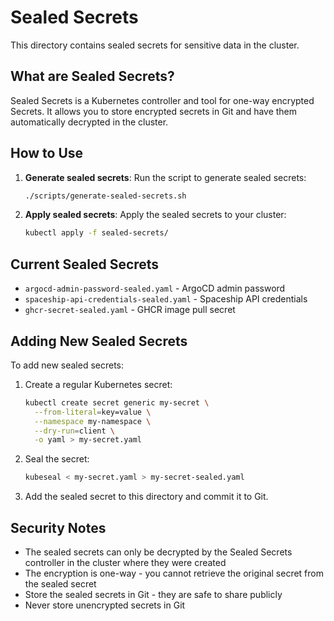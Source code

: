 # Sealed Secrets

This directory contains sealed secrets for sensitive data in the cluster.

## What are Sealed Secrets?

Sealed Secrets is a Kubernetes controller and tool for one-way encrypted Secrets. It allows you to store encrypted secrets in Git and have them automatically decrypted in the cluster.

## How to Use

1. **Generate sealed secrets**:
   Run the script to generate sealed secrets:
   ```bash
   ./scripts/generate-sealed-secrets.sh
   ```

2. **Apply sealed secrets**:
   Apply the sealed secrets to your cluster:
   ```bash
   kubectl apply -f sealed-secrets/
   ```

## Current Sealed Secrets

- `argocd-admin-password-sealed.yaml` - ArgoCD admin password
- `spaceship-api-credentials-sealed.yaml` - Spaceship API credentials
- `ghcr-secret-sealed.yaml` - GHCR image pull secret

## Adding New Sealed Secrets

To add new sealed secrets:

1. Create a regular Kubernetes secret:
   ```bash
   kubectl create secret generic my-secret \
     --from-literal=key=value \
     --namespace my-namespace \
     --dry-run=client \
     -o yaml > my-secret.yaml
   ```

2. Seal the secret:
   ```bash
   kubeseal < my-secret.yaml > my-secret-sealed.yaml
   ```

3. Add the sealed secret to this directory and commit it to Git.

## Security Notes

- The sealed secrets can only be decrypted by the Sealed Secrets controller in the cluster where they were created
- The encryption is one-way - you cannot retrieve the original secret from the sealed secret
- Store the sealed secrets in Git - they are safe to share publicly
- Never store unencrypted secrets in Git